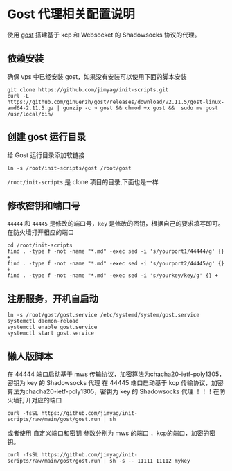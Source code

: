 # Gost 代理相关配置说明

使用 [gost](https://github.com/ginuerzh/gost) 搭建基于 kcp 和 Websocket 的 Shadowsocks 协议的代理。


## 依赖安装

确保 vps 中已经安装 gost，如果没有安装可以使用下面的脚本安装

```shell
git clone https://github.com/jimyag/init-scripts.git
curl -L https://github.com/ginuerzh/gost/releases/download/v2.11.5/gost-linux-amd64-2.11.5.gz | gunzip -c > gost && chmod +x gost &&  sudo mv gost /usr/local/bin/
```

## 创建 gost 运行目录

给 Gost 运行目录添加软链接

```shell
ln -s /root/init-scripts/gost /root/gost
```

`/root/init-scripts` 是 clone 项目的目录,下面也是一样

## 修改密钥和端口号

`44444` 和 `44445` 是修改的端口号，`key` 是修改的密钥，根据自己的要求填写即可。
在防火墙打开相应的端口
```shell
cd /root/init-scripts
find . -type f -not -name "*.md" -exec sed -i 's/yourport1/44444/g' {} +
find . -type f -not -name "*.md" -exec sed -i 's/yourport2/44445/g' {} +
find . -type f -not -name "*.md" -exec sed -i 's/yourkey/key/g' {} +
```
## 注册服务，开机自启动

```shell
ln -s /root/gost/gost.service /etc/systemd/system/gost.service
systemctl daemon-reload
systemctl enable gost.service
systemctl start gost.service
```

## 懒人版脚本

在 44444 端口启动基于 mws 传输协议，加密算法为chacha20-ietf-poly1305，密钥为 key 的 Shadowsocks 代理
在 44445 端口启动基于 kcp 传输协议，加密算法为chacha20-ietf-poly1305，密钥为 key 的 Shadowsocks 代理
！！！在防火墙打开对应的端口

```shell
curl -fsSL https://github.com/jimyag/init-scripts/raw/main/gost/gost.run | sh
```

或者使用 自定义端口和密钥 参数分别为 mws 的端口 ，kcp的端口，加密的密钥。
```shell
curl -fsSL https://github.com/jimyag/init-scripts/raw/main/gost/gost.run | sh -s -- 11111 11112 mykey
```
